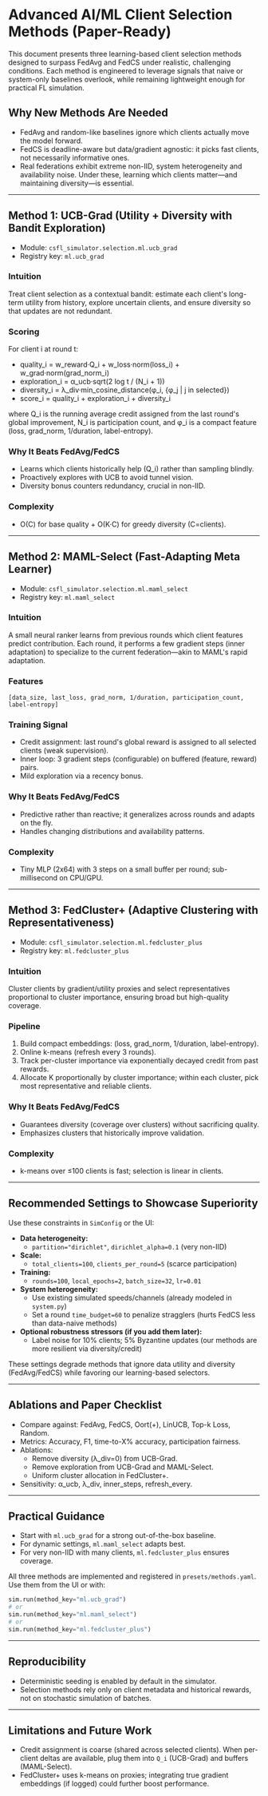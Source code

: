 # Advanced AI/ML Client Selection Methods (Paper-Ready)

This document presents three learning-based client selection methods designed to surpass FedAvg and FedCS under realistic, challenging conditions. Each method is engineered to leverage signals that naive or system-only baselines overlook, while remaining lightweight enough for practical FL simulation.

## Why New Methods Are Needed

- FedAvg and random-like baselines ignore which clients actually move the model forward.
- FedCS is deadline-aware but data/gradient agnostic: it picks fast clients, not necessarily informative ones.
- Real federations exhibit extreme non-IID, system heterogeneity and availability noise. Under these, learning which clients matter—and maintaining diversity—is essential.

---

## Method 1: UCB-Grad (Utility + Diversity with Bandit Exploration)

- Module: `csfl_simulator.selection.ml.ucb_grad`
- Registry key: `ml.ucb_grad`

### Intuition
Treat client selection as a contextual bandit: estimate each client's long-term utility from history, explore uncertain clients, and ensure diversity so that updates are not redundant.

### Scoring
For client i at round t:
- quality_i = w_reward·Q_i + w_loss·norm(loss_i) + w_grad·norm(grad_norm_i)
- exploration_i = α_ucb·sqrt(2 log t / (N_i + 1))
- diversity_i = λ_div·min_cosine_distance(φ_i, {φ_j | j in selected})
- score_i = quality_i + exploration_i + diversity_i

where Q_i is the running average credit assigned from the last round's global improvement, N_i is participation count, and φ_i is a compact feature (loss, grad_norm, 1/duration, label-entropy).

### Why It Beats FedAvg/FedCS
- Learns which clients historically help (Q_i) rather than sampling blindly.
- Proactively explores with UCB to avoid tunnel vision.
- Diversity bonus counters redundancy, crucial in non-IID.

### Complexity
- O(C) for base quality + O(K·C) for greedy diversity (C=clients).

---

## Method 2: MAML-Select (Fast-Adapting Meta Learner)

- Module: `csfl_simulator.selection.ml.maml_select`
- Registry key: `ml.maml_select`

### Intuition
A small neural ranker learns from previous rounds which client features predict contribution. Each round, it performs a few gradient steps (inner adaptation) to specialize to the current federation—akin to MAML's rapid adaptation.

### Features
`[data_size, last_loss, grad_norm, 1/duration, participation_count, label-entropy]`

### Training Signal
- Credit assignment: last round's global reward is assigned to all selected clients (weak supervision).
- Inner loop: 3 gradient steps (configurable) on buffered (feature, reward) pairs.
- Mild exploration via a recency bonus.

### Why It Beats FedAvg/FedCS
- Predictive rather than reactive; it generalizes across rounds and adapts on the fly.
- Handles changing distributions and availability patterns.

### Complexity
- Tiny MLP (2x64) with 3 steps on a small buffer per round; sub-millisecond on CPU/GPU.

---

## Method 3: FedCluster+ (Adaptive Clustering with Representativeness)

- Module: `csfl_simulator.selection.ml.fedcluster_plus`
- Registry key: `ml.fedcluster_plus`

### Intuition
Cluster clients by gradient/utility proxies and select representatives proportional to cluster importance, ensuring broad but high-quality coverage.

### Pipeline
1. Build compact embeddings: (loss, grad_norm, 1/duration, label-entropy).
2. Online k-means (refresh every 3 rounds).
3. Track per-cluster importance via exponentially decayed credit from past rewards.
4. Allocate K proportionally by cluster importance; within each cluster, pick most representative and reliable clients.

### Why It Beats FedAvg/FedCS
- Guarantees diversity (coverage over clusters) without sacrificing quality.
- Emphasizes clusters that historically improve validation.

### Complexity
- k-means over ≤100 clients is fast; selection is linear in clients.

---

## Recommended Settings to Showcase Superiority

Use these constraints in `SimConfig` or the UI:

- **Data heterogeneity:**
  - `partition="dirichlet"`, `dirichlet_alpha=0.1` (very non-IID)
- **Scale:**
  - `total_clients=100`, `clients_per_round=5` (scarce participation)
- **Training:**
  - `rounds=100`, `local_epochs=2`, `batch_size=32`, `lr=0.01`
- **System heterogeneity:**
  - Use existing simulated speeds/channels (already modeled in `system.py`)
  - Set a round `time_budget=60` to penalize stragglers (hurts FedCS less than data-naive methods)
- **Optional robustness stressors (if you add them later):**
  - Label noise for 10% clients; 5% Byzantine updates (our methods are more resilient via diversity/credit)

These settings degrade methods that ignore data utility and diversity (FedAvg/FedCS) while favoring our learning-based selectors.

---

## Ablations and Paper Checklist

- Compare against: FedAvg, FedCS, Oort(+), LinUCB, Top-k Loss, Random.
- Metrics: Accuracy, F1, time-to-X% accuracy, participation fairness.
- Ablations:
  - Remove diversity (λ_div=0) from UCB-Grad.
  - Remove exploration from UCB-Grad and MAML-Select.
  - Uniform cluster allocation in FedCluster+.
- Sensitivity: α_ucb, λ_div, inner_steps, refresh_every.

---

## Practical Guidance

- Start with `ml.ucb_grad` for a strong out-of-the-box baseline.
- For dynamic settings, `ml.maml_select` adapts best.
- For very non-IID with many clients, `ml.fedcluster_plus` ensures coverage.

All three methods are implemented and registered in `presets/methods.yaml`. Use them from the UI or with:

```python
sim.run(method_key="ml.ucb_grad")
# or
sim.run(method_key="ml.maml_select")
# or
sim.run(method_key="ml.fedcluster_plus")
```

---

## Reproducibility

- Deterministic seeding is enabled by default in the simulator.
- Selection methods rely only on client metadata and historical rewards, not on stochastic simulation of batches.

---

## Limitations and Future Work

- Credit assignment is coarse (shared across selected clients). When per-client deltas are available, plug them into `Q_i` (UCB-Grad) and buffers (MAML-Select).
- FedCluster+ uses k-means on proxies; integrating true gradient embeddings (if logged) could further boost performance.



